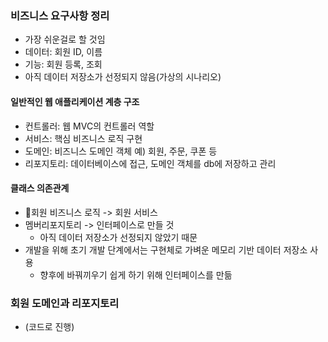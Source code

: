 ### 비즈니스 요구사항 정리
- 가장 쉬운걸로 할 것임
- 데이터: 회원 ID, 이름
- 기능: 회원 등록, 조회
- 아직 데이터 저장소가 선정되지 않음(가상의 시나리오)

#### 일반적인 웹 애플리케이션 계층 구조
- 컨트롤러: 웹 MVC의 컨트롤러 역할
- 서비스: 핵심 비즈니스 로직 구현
- 도메인: 비즈니스 도메인 객체 예) 회원, 주문, 쿠폰 등
- 리포지토리: 데이터베이스에 접근, 도메인 객체를 db에 저장하고 관리

#### 클래스 의존관계
- 회원 비즈니스 로직 -> 회원 서비스
- 멤버리포지토리 -> 인터페이스로 만들 것
	- 아직 데이터 저장소가 선정되지 않았기 때문
- 개발을 위해 초기 개발 단계에서는 구현체로 가벼운 메모리 기반 데이터 저장소 사용
	- 향후에 바꿔끼우기 쉽게 하기 위해 인터페이스를 만듦

### 회원 도메인과 리포지토리 
- (코드로 진행)